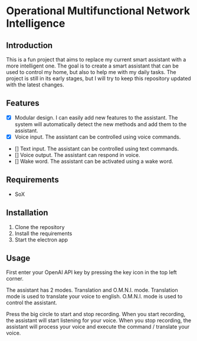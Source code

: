 # Operational Multifunctional Network Intelligence

## Introduction
This is a fun project that aims to replace my current smart assistant with a more intelligent one. The goal is to create a smart assistant that can be used to control my home, but also to help me with my daily tasks. The project is still in its early stages, but I will try to keep this repository updated with the latest changes.

## Features
- [X] Modular design. I can easily add new features to the assistant. The system will automatically detect the new methods and add them to the assistant.
- [X] Voice input. The assistant can be controlled using voice commands.
- [] Text input. The assistant can be controlled using text commands.
- [] Voice output. The assistant can respond in voice.
- [] Wake word. The assistant can be activated using a wake word.

## Requirements
- SoX

## Installation
1. Clone the repository
2. Install the requirements
3. Start the electron app

## Usage
First enter your OpenAI API key by pressing the key icon in the top left corner.

The assistant has 2 modes. Translation and O.M.N.I. mode. Translation mode is used to translate your voice to english. O.M.N.I. mode is used to control the assistant.

Press the big circle to start and stop recording. When you start recording, the assistant will start listening for your voice. When you stop recording, the assistant will process your voice and execute the command / translate your voice.
